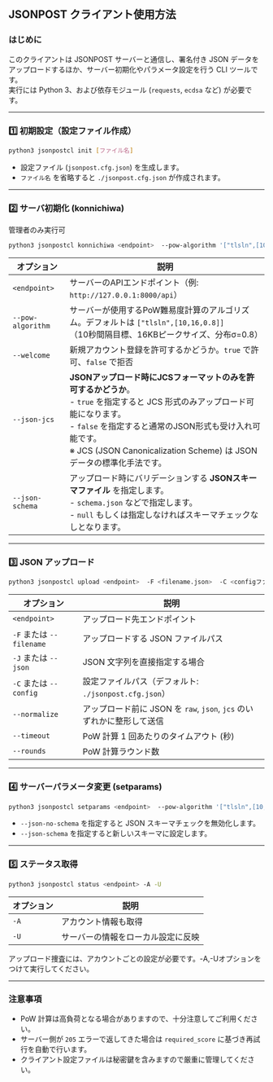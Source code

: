 
## JSONPOST クライアント使用方法

### はじめに  
このクライアントは JSONPOST サーバーと通信し、署名付き JSON データをアップロードするほか、サーバー初期化やパラメータ設定を行う CLI ツールです。  
実行には Python 3、および依存モジュール (`requests`, `ecdsa` など) が必要です。  

---

### 1️⃣ 初期設定（設定ファイル作成）
```bash
python3 jsonpostcl init [ファイル名]
```
- 設定ファイル (`jsonpost.cfg.json`) を生成します。  
- `ファイル名` を省略すると `./jsonpost.cfg.json` が作成されます。  

---

### 2️⃣ サーバ初期化 (konnichiwa)
管理者のみ実行可
```bash
python3 jsonpostcl konnichiwa <endpoint>  --pow-algorithm '["tlsln",[10,16,0.8]]'  --welcome true  --json-jcs false  --json-schema <schema.json>
```

| オプション            | 説明 |
|--------------------|------|
| `<endpoint>`      | サーバーのAPIエンドポイント（例: `http://127.0.0.1:8000/api`） |
| `--pow-algorithm` | サーバーが使用するPoW難易度計算のアルゴリズム。デフォルトは `["tlsln",[10,16,0.8]]`<br>（10秒間隔目標、16KBピークサイズ、分布σ=0.8） |
| `--welcome`       | 新規アカウント登録を許可するかどうか。`true` で許可、`false` で拒否 |
| `--json-jcs`      | **JSONアップロード時にJCSフォーマットのみを許可するかどうか**。<br> - `true` を指定すると JCS 形式のみアップロード可能になります。<br> - `false` を指定すると通常のJSON形式も受け入れ可能です。<br>※ JCS (JSON Canonicalization Scheme) は JSON データの標準化手法です。 |
| `--json-schema`   | アップロード時にバリデーションする **JSONスキーマファイル** を指定します。<br> - `schema.json` などで指定します。<br> - `null` もしくは指定しなければスキーマチェックなしとなります。 |

---

### 3️⃣ JSON アップロード
```bash
python3 jsonpostcl upload <endpoint>  -F <filename.json>  -C <configファイル>  --normalize jcs  --timeout 5  --rounds 3
```

| オプション         | 説明 |
|-----------------|------|
| `<endpoint>`    | アップロード先エンドポイント |
| `-F` または `--filename` | アップロードする JSON ファイルパス |
| `-J` または `--json` | JSON 文字列を直接指定する場合 |
| `-C` または `--config` | 設定ファイルパス（デフォルト: `./jsonpost.cfg.json`） |
| `--normalize`   | アップロード前に JSON を `raw`, `json`, `jcs` のいずれかに整形して送信 |
| `--timeout`     | PoW 計算 1 回あたりのタイムアウト (秒) |
| `--rounds`      | PoW 計算ラウンド数 |

---

### 4️⃣ サーバーパラメータ変更 (setparams)
```bash
python3 jsonpostcl setparams <endpoint>  --pow-algorithm '["tlsln",[10,16,0.8]]'  --welcome false  --json-jcs true  --json-schema <schema.json>  --json-no-schema
```
- `--json-no-schema` を指定すると JSON スキーマチェックを無効化します。  
- `--json-schema` を指定すると新しいスキーマに設定します。  

---

### 5️⃣ ステータス取得
```bash
python3 jsonpostcl status <endpoint> -A -U
```
| オプション | 説明 |
|------------|------|
| `-A`       | アカウント情報も取得 |
| `-U`       | サーバーの情報をローカル設定に反映 |

アップロード捜査には、アカウントごとの設定が必要です。-A,-Uオプションをつけて実行してください。

---

### 注意事項
- PoW 計算は高負荷となる場合がありますので、十分注意してご利用ください。
- サーバー側が `205` エラーで返してきた場合は `required_score` に基づき再試行を自動で行います。
- クライアント設定ファイルは秘密鍵を含みますので厳重に管理してください。
